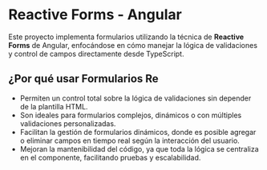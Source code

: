 # Reactive Forms - Angular  

Este proyecto implementa formularios utilizando la técnica de **Reactive Forms** de Angular, enfocándose en cómo manejar la lógica de validaciones y control de campos directamente desde TypeScript.

##  ¿Por qué usar Formularios Re

- Permiten un control total sobre la lógica de validaciones sin depender de la plantilla HTML.
- Son ideales para formularios complejos, dinámicos o con múltiples validaciones personalizadas.
- Facilitan la gestión de formularios dinámicos, donde es posible agregar o eliminar campos en tiempo real según la interacción del usuario.
- Mejoran la mantenibilidad del código, ya que toda la lógica se centraliza en el componente, facilitando pruebas y escalabilidad.


